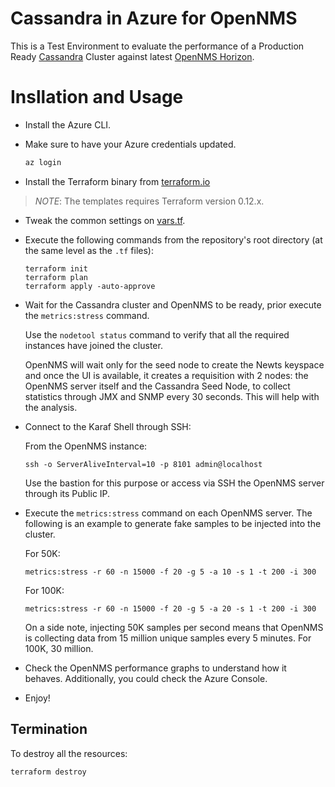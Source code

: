 # Cassandra in Azure for OpenNMS

This is a Test Environment to evaluate the performance of a Production Ready [Cassandra](http://cassandra.apache.org) Cluster against latest [OpenNMS Horizon](https://www.opennms.com/).

# Insllation and Usage

* Install the Azure CLI.

* Make sure to have your Azure credentials updated.

   ```bash
   az login
   ```

* Install the Terraform binary from [terraform.io](https://www.terraform.io)

> *NOTE*: The templates requires Terraform version 0.12.x.

* Tweak the common settings on [vars.tf](vars.tf).

* Execute the following commands from the repository's root directory (at the same level as the `.tf` files):

  ```shell
  terraform init
  terraform plan
  terraform apply -auto-approve
  ```

* Wait for the Cassandra cluster and OpenNMS to be ready, prior execute the `metrics:stress` command.

  Use the `nodetool status` command to verify that all the required instances have joined the cluster.

  OpenNMS will wait only for the seed node to create the Newts keyspace and once the UI is available, it creates a requisition with 2 nodes: the OpenNMS server itself and the Cassandra Seed Node, to collect statistics through JMX and SNMP every 30 seconds. This will help with the analysis.

* Connect to the Karaf Shell through SSH:

  From the OpenNMS instance:

  ```shell
  ssh -o ServerAliveInterval=10 -p 8101 admin@localhost
  ```

  Use the bastion for this purpose or access via SSH the OpenNMS server through its Public IP.

* Execute the `metrics:stress` command on each OpenNMS server. The following is an example to generate fake samples to be injected into the cluster.

  For 50K:

  ```shell
  metrics:stress -r 60 -n 15000 -f 20 -g 5 -a 10 -s 1 -t 200 -i 300
  ```

  For 100K:

  ```shell
  metrics:stress -r 60 -n 15000 -f 20 -g 5 -a 20 -s 1 -t 200 -i 300
  ```

  On a side note, injecting 50K samples per second means that OpenNMS is collecting data from 15 million unique samples every 5 minutes. For 100K, 30 million.

* Check the OpenNMS performance graphs to understand how it behaves. Additionally, you could check the Azure Console.

* Enjoy!

## Termination

To destroy all the resources:

```shell
terraform destroy
```
